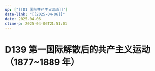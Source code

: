 ```yaml
---
up: ["[[D1 国际共产主义运动]]"]
date-link: "[[2025-04-06]]"
date: 2025-04-06
ctime-p: 2025-04-06T21:51:01
---
```


# D139 第一国际解散后的共产主义运动（1877~1889 年）
